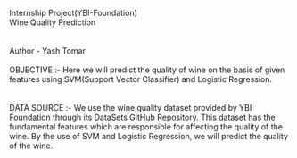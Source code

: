 Internship Project(YBI-Foundation)
<br>
Wine Quality Prediction  
<br>  
Author - Yash Tomar
<br>
<br>
OBJECTIVE :- Here we will predict the quality of wine on the basis of given features using SVM(Support Vector Classifier) and Logistic Regression.  
<br>  
DATA SOURCE :- We use the wine quality dataset provided by YBI Foundation through its DataSets GitHub Repository. This dataset has the fundamental features which are responsible for affecting the quality of the wine. By the use of SVM and Logistic Regression, we will predict the quality of the wine.  
<br>
